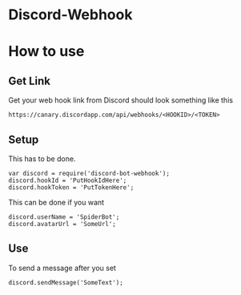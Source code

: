 # Discord-Webhook

# How to use

## Get Link

Get your web hook link from Discord
should look something like this
```
https://canary.discordapp.com/api/webhooks/<HOOKID>/<TOKEN>
```

## Setup

This has to be done.
```
var discord = require('discord-bot-webhook');
discord.hookId = 'PutHookIdHere';
discord.hookToken = 'PutTokenHere';
```

This can be done if you want
```
discord.userName = 'SpiderBot';
discord.avatarUrl = 'SomeUrl';
```

## Use

To send a message after you set

```
discord.sendMessage('SomeText');
```
